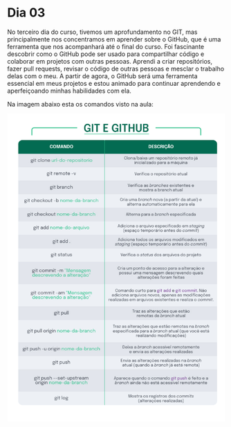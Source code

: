 # Dia 03

No terceiro dia do curso, tivemos um aprofundamento no GIT, mas principalmente nos concentramos em aprender sobre o GitHub, que é uma ferramenta que nos acompanhará até o final do curso. Foi fascinante descobrir como o GitHub pode ser usado para compartilhar código e colaborar em projetos com outras pessoas. Aprendi a criar repositórios, fazer pull requests, revisar o código de outras pessoas e mesclar o trabalho delas com o meu. A partir de agora, o GitHub será uma ferramenta essencial em meus projetos e estou animado para continuar aprendendo e aperfeiçoando minhas habilidades com ela.

Na imagem abaixo esta os comandos visto na aula:

![](https://github.com/FilipeMHottis/trybe-exercicios/blob/main/fundamentos/secao-01-unix-shell-e-git/dia-03-git-e-github-entendendo-comandos/Comandos%20git%20e%20github.jpeg?raw=true)
